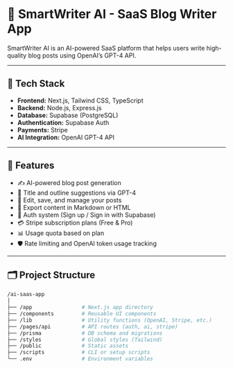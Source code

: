 # 🧠 SmartWriter AI - SaaS Blog Writer App

SmartWriter AI is an AI-powered SaaS platform that helps users write high-quality blog posts using OpenAI’s GPT-4 API.

---

## 🚀 Tech Stack

- **Frontend:** Next.js, Tailwind CSS, TypeScript
- **Backend:** Node.js, Express.js
- **Database:** Supabase (PostgreSQL)
- **Authentication:** Supabase Auth
- **Payments:** Stripe
- **AI Integration:** OpenAI GPT-4 API

---

## 🧩 Features

- ✍️ AI-powered blog post generation
- 🧠 Title and outline suggestions via GPT-4
- 📝 Edit, save, and manage your posts
- 🧾 Export content in Markdown or HTML
- 🔐 Auth system (Sign up / Sign in with Supabase)
- 💳 Stripe subscription plans (Free & Pro)
- 📊 Usage quota based on plan
- 🛡️ Rate limiting and OpenAI token usage tracking

---

## 🗂️ Project Structure

```bash
/ai-saas-app
│
├── /app                # Next.js app directory
├── /components         # Reusable UI components
├── /lib                # Utility functions (OpenAI, Stripe, etc.)
├── /pages/api          # API routes (auth, ai, stripe)
├── /prisma             # DB schema and migrations
├── /styles             # Global styles (Tailwind)
├── /public             # Static assets
├── /scripts            # CLI or setup scripts
└── .env                # Environment variables
